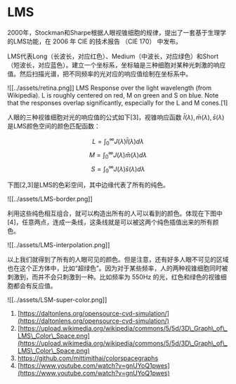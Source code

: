 # LMS

2000年，Stockman和Sharpe根据人眼视锥细胞的规律，提出了一套基于生理学的LMS功能，在 2006 年 CIE 的技术报告 （CIE 170） 中发布。

LMS代表Long（长波长，对应红色）、Medium（中波长，对应绿色）和Short（短波长，对应蓝色）。建立一个坐标系，坐标轴是三种细胞对某种光刺激的响应值。然后扫描光谱，把不同频率的光对应的响应值绘制在坐标系中。

![[../assets/retina.png]]
LMS Response over the light wavelength (from Wikipedia). L is roughly centered on red, M on green and S on blue. Note that the responses overlap significantly, especially for the L and M cones.[1]
<!--https://upload.wikimedia.org/wikipedia/commons/d/d1/Cone_spectral_sensitivities.png-->

人眼的三种视锥细胞对光的响应值的公式如下\[3]，视锥响应函数 $\bar{l}(\lambda), \bar{m}(\lambda), \bar{s}(\lambda)$是LMS颜色空间的颜色匹配函数：

$$L=\int_0^\infty J(\lambda)\bar{l}(\lambda)d\lambda$$
$$M=\int_0^\infty J(\lambda)\bar{m}(\lambda)d\lambda$$
$$S=\int_0^\infty J(\lambda)\bar{s}(\lambda)d\lambda$$

下图[2,3]是LMS的色彩空间，其中边缘代表了所有的纯色。

![[../assets/LMS-border.png]]
<!--https://commons.wikimedia.org/wiki/File:3D_Graph_of_LMS_Color_Space.png-->

利用这些纯色相互组合，就可以构造出所有的人可以看到的颜色。体现在下图中\[4]，任意两点，连成一条线，这条线就是可以被这两个纯色插值出来的所有颜色。

![[../assets/LMS-interpolation.png]]
<!--https://www.youtube.com/watch?v=gnUYoQ1pwes-->

以上我们就得到了所有的人眼可见的颜色。但是注意，还有好多人眼不可见的区域也在这个正方体中，比如“超绿色”。因为对于某些频率，人的两种视锥细胞同时被刺激到，而并不会只刺激到一种。比如频率为 550Hz 的光，红色和绿色的视锥细胞都会有反应值。

![[../assets/LSM-super-color.png]]
<!--https://www.youtube.com/watch?v=gnUYoQ1pwes-->
<!--https://www.bilibili.com/video/BV1U34y1G7wa/?t=1851-->

1. [https://daltonlens.org/opensource-cvd-simulation/](https://daltonlens.org/opensource-cvd-simulation/)
2. [https://upload.wikimedia.org/wikipedia/commons/5/5d/3D\_Graph\_of\_LMS\_Color\_Space.png](https://upload.wikimedia.org/wikipedia/commons/5/5d/3D\_Graph\_of\_LMS\_Color\_Space.png)
3. https://github.com/mittimithai/colorspacegraphs
4. [https://www.youtube.com/watch?v=gnUYoQ1pwes](https://www.youtube.com/watch?v=gnUYoQ1pwes)